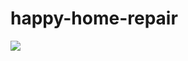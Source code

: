 # happy-home-repair

<img src="https://dk-projects-images.s3.ap-northeast-2.amazonaws.com/github_happyhomerepair.png" />

